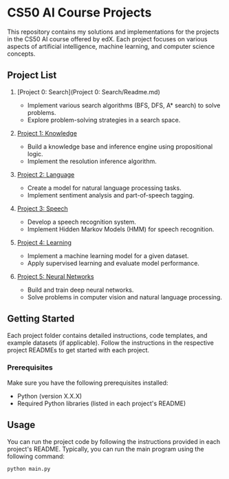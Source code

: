 # CS50 AI Course Projects

This repository contains my solutions and implementations for the projects in the CS50 AI course offered by edX. Each project focuses on various aspects of artificial intelligence, machine learning, and computer science concepts.

## Project List

1. [Project 0: Search](Project 0: Search/Readme.md)
   - Implement various search algorithms (BFS, DFS, A* search) to solve problems.
   - Explore problem-solving strategies in a search space.

2. [Project 1: Knowledge](project1/README.md)
   - Build a knowledge base and inference engine using propositional logic.
   - Implement the resolution inference algorithm.

3. [Project 2: Language](project2/README.md)
   - Create a model for natural language processing tasks.
   - Implement sentiment analysis and part-of-speech tagging.

4. [Project 3: Speech](project3/README.md)
   - Develop a speech recognition system.
   - Implement Hidden Markov Models (HMM) for speech recognition.

5. [Project 4: Learning](project4/README.md)
   - Implement a machine learning model for a given dataset.
   - Apply supervised learning and evaluate model performance.

6. [Project 5: Neural Networks](project5/README.md)
   - Build and train deep neural networks.
   - Solve problems in computer vision and natural language processing.

## Getting Started

Each project folder contains detailed instructions, code templates, and example datasets (if applicable). Follow the instructions in the respective project READMEs to get started with each project.

### Prerequisites

Make sure you have the following prerequisites installed:

- Python (version X.X.X)
- Required Python libraries (listed in each project's README)

## Usage

You can run the project code by following the instructions provided in each project's README. Typically, you can run the main program using the following command:

```bash
python main.py

